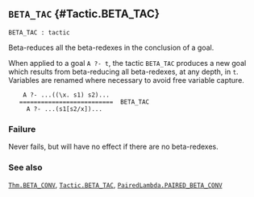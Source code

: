 ## `BETA_TAC` {#Tactic.BETA_TAC}


```
BETA_TAC : tactic
```



Beta-reduces all the beta-redexes in the conclusion of a goal.


When applied to a goal `A ?- t`, the tactic `BETA_TAC` produces a new goal
which results from beta-reducing all beta-redexes, at any depth, in `t`.
Variables are renamed where necessary to avoid free variable capture.
    
        A ?- ...((\x. s1) s2)...
       ==========================  BETA_TAC
         A ?- ...(s1[s2/x])...
    



### Failure

Never fails, but will have no effect if there are no beta-redexes.

### See also

[`Thm.BETA_CONV`](#Thm.BETA_CONV), [`Tactic.BETA_TAC`](#Tactic.BETA_TAC), [`PairedLambda.PAIRED_BETA_CONV`](#PairedLambda.PAIRED_BETA_CONV)

